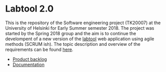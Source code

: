 # Labtool 2.0

This is the repository of the Software engineering project (TK20007) at the University of Helsinki for Early Summer semester 2018. The project was started by the Spring 2018 group and the aim is to continue the develompent of a new version of the [labtool](http://tktl-labtool.herokuapp.com/) web application using agile methods (SCRUM ish). The topic description and overview of the requirements can be found [here](https://studies.cs.helsinki.fi/ohtuprojekti/topic_descriptions/203).

- [Product backlog](https://github.com/labtool/labtool/projects/1) 
- [Documentation](https://github.com/labtool/labtool/wiki)
